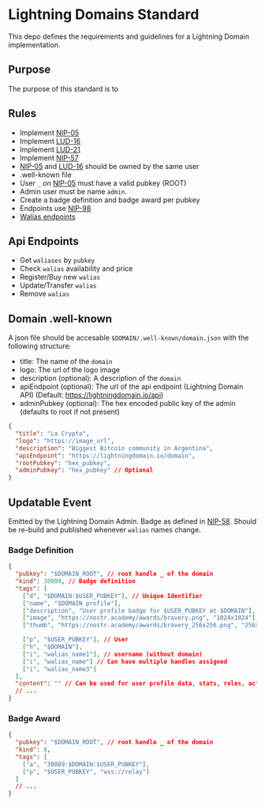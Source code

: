 # Lightning Domains Standard

This depo defines the requirements and guidelines for a Lightning Domain implementation.

## Purpose

The purpose of this standard is to

## Rules

- Implement [NIP-05](https://github.com/nostr-protocol/nips/blob/master/05.md)
- Implement [LUD-16](https://github.com/lnurl/luds/blob/luds/16.md)
- Implement [LUD-21](https://github.com/lnurl/luds/blob/luds/21.md)
- Implement [NIP-57](https://github.com/nostr-protocol/nips/blob/master/57.md)
- [NIP-05](https://github.com/nostr-protocol/nips/blob/master/05.md) and [LUD-16](https://github.com/lnurl/luds/blob/luds/16.md) should be owned by the same user
- .well-known file
- User `_` on [NIP-05](https://github.com/nostr-protocol/nips/blob/master/05.md) must have a valid pubkey (ROOT)
- Admin user must be name `admin`.
- Create a badge definition and badge award per pubkey
- Endpoints use [NIP-98](https://github.com/nostr-protocol/nips/blob/master/98.md)
- [Walias endpoints](./api/REST_ENDPOINTS.md)

## Api Endpoints

- Get `waliases` by `pubkey`
- Check `walias` availability and price
- Register/Buy new `walias`
- Update/Transfer `walias`
- Remove `walias`

## Domain .well-known

A json file should be accesable `$DOMAIN/.well-known/domain.json` with the following structure:

- title: The name of the `domain`
- logo: The url of the logo image
- description (optional): A description of the `domain`
- apiEndpoint (optional): The url of the api endpoint (Lightning Domain API) (Default: https://lightningdomain.io/api)
- adminPubkey (optional): The hex encoded public key of the admin (defaults to root if not present)

```json
{
  "title": "La Crypta",
  "logo": "https://image_url",
  "description": "Biggest Bitcoin community in Argentina",
  "apiEndpoint": "https://lightningdomain.io/domain",
  "rootPubkey": "hex_pubkey",
  "adminPubkey": "hex_pubkey" // Optional
}
```

## Updatable Event

Emitted by the Lightning Domain Admin. Badge as defined in [NIP-58](https://github.com/nostr-protocol/nips/blob/master/58.md). Should be re-build and published whenever `walias` names change.

### Badge Definition

```json
{
  "pubkey": "$DOMAIN_ROOT", // root handle _ of the domain
  "kind": 30009, // Badge definition
  "tags": [
    ["d", "$DOMAIN:$USER_PUBKEY"], // Unique Identifier
    ["name", "$DOMAIN profile"],
    ["description", "User profile badge for $USER_PUBKEY at $DOMAIN"],
    ["image", "https://nostr.academy/awards/bravery.png", "1024x1024"], // Domain Logo
    ["thumb", "https://nostr.academy/awards/bravery_256x256.png", "256x256"]

    ["p", "$USER_PUBKEY"], // User
    ["h", "$DOMAIN"],
    ["i", "walias_name1"], // username (without domain)
    ["i", "walias_name"] // Can have multiple handles assigned
    ["i", "walias_name3"]
  ],
  "content": "" // Can be used for user profile data, stats, roles, activity, etc.
  // ...
}
```

### Badge Award

```json
{
  "pubkey": "$DOMAIN_ROOT", // root handle _ of the domain
  "kind": 8,
  "tags": [
    ["a", "30009:$DOMAIN:$USER_PUBKEY"],
    ["p", "$USER_PUBKEY", "wss://relay"]
  ]
  // ...
}
```
